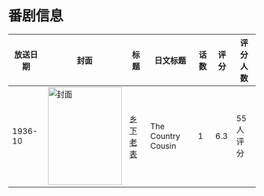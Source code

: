 # 番剧信息

|放送日期|封面|标题|日文标题|话数|评分|评分人数|
|---|---|---|---|---|---|---|
|1936-10|<img src="//lain.bgm.tv/pic/cover/c/86/f5/132360_R7Xpi.jpg" alt="封面" style="width:150px;height:200px;object-fit:cover;">|[乡下老表](https://bangumi.tv/subject/132360)|The Country Cousin|1|6.3|55人评分|
